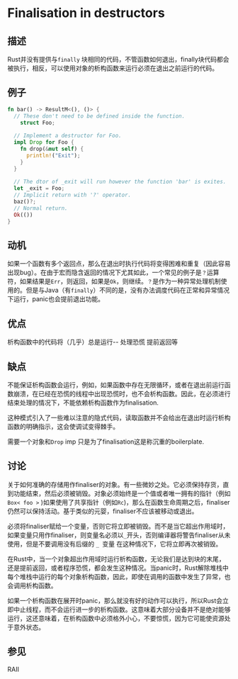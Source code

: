 # Finalisation in destructors

## 描述

Rust并没有提供与`finally` 块相同的代码，不管函数如何退出，finally块代码都会被执行，相反，可以使用对象的析构函数来运行必须在退出之前运行的代码。

## 例子

```rust
fn bar() -> ResultM<(), ()> {
  // These don't need to be defined inside the function.
 	struct Foo;
  
  // Implement a destructor for Foo. 
  impl Drop for Foo {
    fn drop(&mut self) {
      println!("Exit");
    }
  }
  
  // The dtor of _exit will run however the function 'bar' is exites.
  let _exit = Foo;
  // Implicit return with '?' operator.
  baz()?;
  // Normal return.
  Ok(())
}
```

## 动机

如果一个函数有多个返回点，那么在退出时执行代码将变得困难和重复（因此容易出现bug）。在由于宏而隐含返回的情况下尤其如此，一个常见的例子是`？`运算符，如果结果是`Err`，则返回，如果是`Ok`，则继续。`？`是作为一种异常处理机制使用的。但是与Java（有`finally`）不同的是，没有办法调度代码在正常和异常情况下运行，panic也会提前退出功能。

## 优点

析构函数中的代码将（几乎）总是运行-- 处理恐慌 提前返回等

## 缺点

不能保证析构函数会运行，例如，如果函数中存在无限循环，或者在退出前运行函数崩溃，在已经在恐慌的线程中出现恐慌时，也不会析构函数。因此，在必须进行结束处理的情况下，不能依赖析构函数作为finalisation.

这种模式引入了一些难以注意的隐式代码，读取函数并不会给出在退出时运行析构函数的明确指示，这会使调试变得棘手。

需要一个对象和`Drop` imp 只是为了finalisation这是称沉重的boilerplate.

## 讨论

关于如何准确的存储用作finaliser的对象。有一些微妙之处。它必须保持存货，直到功能结束，然后必须被销毁。对象必须始终是一个值或者唯一拥有的指针（例如`Box< foo >` )如果使用了共享指针（例如`Rc`)，那么在函数生命周期之后，finaliser仍然可以保持活动。基于类似的元婴，finaliser不应该被移动或退出。

必须将finaliser赋给一个变量，否则它将立即被销毁。而不是当它超出作用域时，如果变量只用作finaliser，则变量名必须以` _ `开头，否则编译器将警告finaliser从未使用，但是不要调用没有后缀的 `_ `变量 在这种情况下，它将立即再次被销毁。

在Rust中，当一个对象超出作用域时运行析构函数，无论我们是达到块的末尾，还是提前返回，或者程序恐慌，都会发生这种情况。当panic时，Rust解除堆栈中每个堆栈中运行的每个对象析构函数，因此，即使在调用的函数中发生了异常，也会调用析构函数。

如果一个析构函数在展开时panic，那么就没有好的动作可以执行，所以Rust会立即中止线程，而不会运行进一步的析构函数。这意味着大部分设备并不是绝对能够运行，这还意味着，在析构函数中必须格外小心，不要惊慌，因为它可能使资源处于意外状态。

## 参见

RAII

